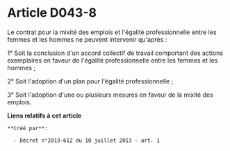 # Article D043-8

Le contrat pour la mixité des emplois et l'égalité professionnelle entre les femmes et les hommes ne peuvent intervenir
qu'après :

1° Soit la conclusion d'un accord collectif de travail comportant des actions exemplaires en faveur de l'égalité
professionnelle entre les femmes et les hommes ;

2° Soit l'adoption d'un plan pour l'égalité professionnelle ;

3° Soit l'adoption d'une ou plusieurs mesures en faveur de la mixité des emplois.

**Liens relatifs à cet article**

	**Créé par**:

	  - Décret n°2013-612 du 10 juillet 2013 - art. 1
